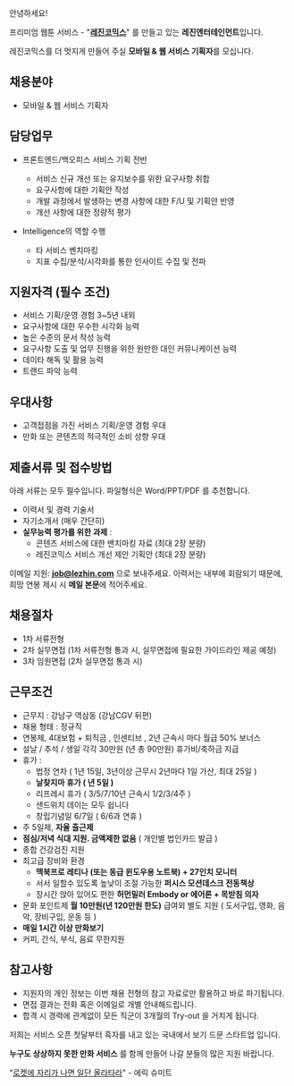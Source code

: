 안녕하세요!

프리미엄 웹툰 서비스 - "**[레진코믹스](http://www.lezhin.com)**" 를 만들고 있는 **레진엔터테인먼트**입니다.

레진코믹스를 더 멋지게 만들어 주실 **모바일 & 웹 서비스 기획자**를 모십니다.


## 채용분야

- 모바일 & 웹 서비스 기획자


## 담당업무

- 프론트엔드/백오피스 서비스 기획 전반
	- 서비스 신규 개선 또는 유지보수를 위한 요구사항 취합
    - 요구사항에 대한 기획안 작성
    - 개발 과정에서 발생하는 변경 사항에 대한 F/U 및 기획안 반영
    - 개선 사항에 대한 정량적 평가

- Intelligence의 역할 수행
	- 타 서비스 벤치마킹 
	- 지표 수집/분석/시각화를 통한 인사이트 수집 및 전파 


## 지원자격 (필수 조건)

- 서비스 기획/운영 경험 3~5년 내외 
- 요구사항에 대한 우수한 시각화 능력
- 높은 수준의 문서 작성 능력
- 요구사항 도출 및 업무 진행을 위한 원만한 대인 커뮤니케이션 능력
- 데이타 해독 및 활용 능력 
- 트랜드 파악 능력 
 

## 우대사항

- 고객접점을 가진 서비스 기획/운영 경험 우대
- 만화 또는 콘텐츠의 적극적인 소비 성향 우대


## 제출서류 및 접수방법

아래 서류는 모두 필수입니다. 파일형식은 Word/PPT/PDF 를 추천합니다.

- 이력서 및 경력 기술서 
- 자기소개서 (매우 간단히)
- **실무능력 평가를 위한 과제** : 
  - 콘텐츠 서비스에 대한 밴치마킹 자료 (최대 2장 분량)
  - 레진코믹스 서비스 개선 제안 기획안 (최대 2장 분량)


이메일 지원: **job@lezhin.com** 으로 보내주세요.
이력서는 내부에 회람되기 때문에, 희망 연봉 제시 시 **메일 본문**에 적어주세요.


## 채용절차 

- 1차 서류전형
- 2차 실무면접 (1차 서류전형 통과 시, 실무면접에 필요한 가이드라인 제공 예정)
- 3차 임원면접 (2차 실무면접 통과 시)


## 근무조건

- 근무지 : 강남구 역삼동 (강남CGV 뒤편)
- 채용 형태 : 정규직
- 연봉제, 4대보험 + 퇴직금 , 인센티브 , 2년 근속시 마다 월급 50% 보너스
- 설날 / 추석 / 생일 각각 30만원 (년 총 90만원) 휴가비/축하금 지급
- 휴가 : 
  - 법정 연차 ( 1년 15일, 3년이상 근무시 2년마다 1일 가산, 최대 25일 )
  - **날찾지마 휴가 ( 년 5일 )**
  - 리프레시 휴가 ( 3/5/7/10년 근속시 1/2/3/4주 )
  - 샌드위치 데이는 모두 쉽니다
  - 창립기념일 6/7일 ( 6/6과 연휴 )
- 주 5일제, **자율 출근제**
- **점심/저녁 식대 지원. 금액제한 없음** ( 개인별 법인카드 발급 )
- 종합 건강검진 지원
- 최고급 장비와 환경
  - **맥북프로 레티나 (또는 동급 윈도우용 노트북) + 27인치 모니터** 
  - 서서 일할수 있도록 높낮이 조절 가능한 **퍼시스 모션데스크 전동책상** 
  - 장시간 앉아 있어도 편한 **허먼밀러 Embody or 에어론 + 목받침 의자**
- 문화 포인트제 **월 10만원(년 120만원 한도)** 급여외 별도 지원 ( 도서구입, 영화, 음악, 장비구입, 운동 등 )
- **매일 1시간 이상 만화보기**
- 커피, 간식, 부식, 음료 무한지원


## 참고사항

- 지원자의 개인 정보는 이번 채용 전형의 참고 자료로만 활용하고 바로 파기됩니다.
- 면접 결과는 전화 혹은 이메일로 개별 안내해드립니다.
- 합격 시 경력에 관계없이 모든 직군이 3개월의 Try-out 을 거치게 됩니다.

저희는 서비스 오픈 첫달부터 흑자를 내고 있는 국내에서 보기 드문 스타트업 입니다.

**누구도 상상하지 못한 만화 서비스** 를 함께 만들어 나갈 분들의 많은 지원 바랍니다.

“[로켓에 자리가 나면 일단 올라타라](http://estima.wordpress.com/2012/05/28/sheryl/)" - 에릭 슈미트